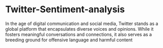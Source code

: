 # Twitter-Sentiment-analysis
In the age of digital communication and social media, Twitter stands as a global platform that  encapsulates diverse voices and opinions. While it fosters meaningful conversations and  connections, it also serves as a breeding ground for offensive language and harmful content
